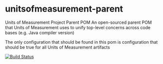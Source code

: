 unitsofmeasurement-parent
=========================

Units of Measurement Project Parent POM
An open-sourced parent POM that Units of Measurement uses to unify top-level concerns across code bases (e.g. Java compiler version)

The only configuration that should be found in this pom is configuration that should be true for all Units of Measurement artifacts

[![Build Status](https://travis-ci.org/unitsofmeasurement/uom-parent.svg?branch=master)](https://travis-ci.org/unitsofmeasurement/uom-parent)
